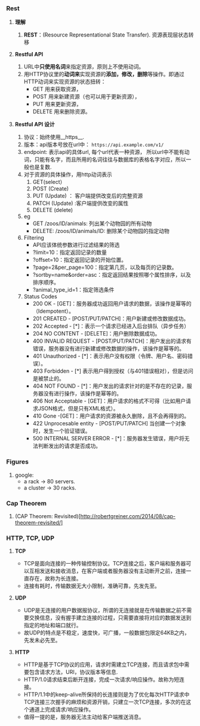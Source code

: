 ### Rest
1. **理解**
	1. **REST**：(Resource Representational State Transfer). 资源表现层状态转移
	
2. **Restful API**
	1. URL中**只使用名词**来指定资源，原则上不使用动词。
	2. 用HTTP协议里的**动词来**实现资源的**添加，修改，删除**等操作。即通过HTTP动词来实现资源的状态扭转：
		* GET 用来获取资源，
		* POST 用来新建资源（也可以用于更新资源），
		* PUT 用来更新资源，
		* DELETE 用来删除资源。
3. __Restful API 设计__
	1. 协议：始终使用__https__.
	2. 版本：api版本号放在url中： ```https://api.example.com/v1/```
	3. endpoint: 表示api的具体url, 每个url代表一种资源， 所以url中不能有动词，只能有名字，而且所用的名词往往与数据库的表格名字对应，所以一般也是复数.
	4. 对于资源的具体操作，用http动词表示
		1. GET(select）
		2. POST (Create)
		3. PUT (Update) ： 客户端提供改变后的完整资源
		4. PATCH (Update) :客户端提供改变的属性
		5. DELETE (delete)
	5. eg
		* GET /zoos/ID/animals: 列出某个动物园的所有动物
		* DELETE: /zoos/ID/animals/ID: 删除某个动物园的指定动物
	6. Filtering
		* API应该体统参数进行过滤结果的筛选
		* ?limit=10：指定返回记录的数量
		* ?offset=10：指定返回记录的开始位置。
		* ?page=2&per_page=100：指定第几页，以及每页的记录数。
		* ?sortby=name&order=asc：指定返回结果按照哪个属性排序，以及排序顺序。
		* ?animal_type_id=1：指定筛选条件
	7. Status Codes
		* 200 OK - [GET]：服务器成功返回用户请求的数据，该操作是幂等的（Idempotent）。
		* 201 CREATED - [POST/PUT/PATCH]：用户新建或修改数据成功。
		* 202 Accepted - [*]：表示一个请求已经进入后台排队（异步任务）
		* 204 NO CONTENT - [DELETE]：用户删除数据成功。
		* 400 INVALID REQUEST - [POST/PUT/PATCH]：用户发出的请求有错误，服务器没有进行新建或修改数据的操作，该操作是幂等的。
		* 401 Unauthorized - [*]：表示用户没有权限（令牌、用户名、密码错误）。
		* 403 Forbidden - [*] 表示用户得到授权（与401错误相对），但是访问是被禁止的。
		* 404 NOT FOUND - [*]：用户发出的请求针对的是不存在的记录，服务器没有进行操作，该操作是幂等的。
		* 406 Not Acceptable - [GET]：用户请求的格式不可得（比如用户请求JSON格式，但是只有XML格式）。
		* 410 Gone -[GET]：用户请求的资源被永久删除，且不会再得到的。
		* 422 Unprocesable entity - [POST/PUT/PATCH] 当创建一个对象时，发生一个验证错误。
		* 500 INTERNAL SERVER ERROR - [*]：服务器发生错误，用户将无法判断发出的请求是否成功。
	

### Figures
1. google:
	* a rack -> 80 servers. 
	* a cluster -> 30 racks.
	
### Cap Theorem
1. (CAP Theorem: Revisited)[http://robertgreiner.com/2014/08/cap-theorem-revisited/]

### HTTP, TCP, UDP
1. **TCP**
	* TCP是面向连接的一种传输控制协议。TCP连接之后，客户端和服务器可以互相发送和接收消息，在客户端或者服务器没有主动断开之前，连接一直存在，故称为长连接。
	* 连接有耗时，传输数据无大小限制，准确可靠，先发先至。
		
2. **UDP**
	* UDP是无连接的用户数据报协议，所谓的无连接就是在传输数据之前不需要交换信息，没有握手建立连接的过程，只需要直接将对应的数据发送到指定的地址和端口就行。
	* 故UDP的特点是不稳定，速度快，可广播，一般数据包限定64KB之内，先发未必先至。
3. **HTTP**
	* HTTP是基于TCP协议的应用，请求时需建立TCP连接，而且请求包中需要包含请求方法，URI，协议版本等信息.
	* HTTP/1.0请求结束后断开连接，完成一次请求/响应操作。故称为短连接。
	* HTTP/1.1中的keep-alive所保持的长连接则是为了优化每次HTTP请求中TCP连接三次握手的麻烦和资源开销，只建立一次TCP连接，多次的在这个通道上完成请求/响应操作。
	* 值得一提的是，服务器无法主动给客户端推送消息。


